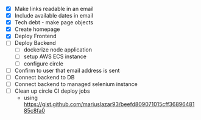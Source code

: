 

- [X]  Make links readable in an email
- [X]  Include available dates in email
- [X]  Tech debt - make page objects
- [X]  Create homepage
- [X]  Deploy Frontend
- [ ]  Deploy Backend
    - [ ] dockerize node application
    - [ ] setup AWS ECS instance
    - [ ] configure circle
- [ ]  Confirm to user that email address is sent
- [ ]  Connect backend to DB
- [ ]  Connect backend to managed selenium instance
- [ ]  Clean up circle CI deploy jobs
    - using https://gist.github.com/mariuslazar93/beefd809071015cff3689648185c8fa0